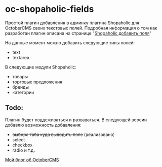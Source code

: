 # oc-shopaholic-fields
Простой плагин добавления в админку плагина Shopaholic для OctoberCMS своих текстовых полей.
Подробная информация о том как разработан плагин описана на странице "[Shopaholic добавить поля](https://site21.ru/blog/shopaholic-add-fields)"

На данные момент можно добавить следующие типы полей:
- text
- textarea

В следующие модули Shopaholic:
- товары
- торговые предложения
- бренды
- категории

## Todo:
Плагин будет поддеживаться и разваваться.
В следующей версии добавлю возможность добавления:
- ~~выбора таба куда выводить поле~~ (реализовано)
- select
- checkbox
- radio и т.д.



[Мой блог об OctoberCMS](https://site21.ru/blog/tag/octobercms)
